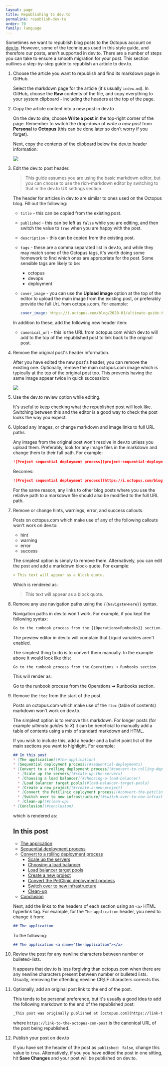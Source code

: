 ```yaml
---
layout: page
title: Republishing to dev.to
permalink: republish-dev-to
order: 70
family: language
---
```


Sometimes we want to republish blog posts to the Octopus account on [dev.to](https://dev.to/octopus/). However, some of the techniques used in this style guide, and therefore our posts, aren't supported in dev.to. There are a number of steps you can take to ensure a smooth migration for your post. This section outlines a step-by-step guide to republish an article to dev.to.

1. Choose the article you want to republish and find its markdown page in GitHub.

   Select the markdown page for the article (it's usually `index.md`). In GitHub, choose the **Raw** contents of the file, and copy everything to your system clipboard - including the headers at the top of the page.

1. Copy the article content into a new post in dev.to 

   On the dev.to site, choose **Write a post** in the top-right corner of the page. Remember to switch the drop-down of *write a new post* from **Personal** to **Octopus** (this can be done later so don't worry if you forget). 
   
   Next, copy the contents of the clipboard below the dev.to header information:

   <img src="{{site.url }}/assets/img/republishing-post-copy-content.png" />

1. Edit the dev.to post header.

   > This guide assumes you are using the basic markdown editor, but you can choose to use the rich-markdown editor by switching to that in the dev.to UX settings section.

   The header for articles in dev.to are similar to ones used on the Octopus blog. Fill out the following:

   - `title` - this can be copied from the existing post.
   - `published` - this can be left as `false` while you are editing, and then switch the value to `true` when you are happy with the post.
   - `description` - this can be copied from the existing post.
   - `tags` - these are a comma separated list in dev.to, and while they may match some of the Octopus tags, it's worth doing some homework to find which ones are appropriate for the post. Some sensible tags are likely to be:
     - octopus
     - devops
     - deployment
   - `cover_image` - you can use the **Upload image** option at the top of the editor to upload the main image from the existing post, or preferably provide the full UrL from octopus.com. For example:

      ```yml
      cover_image: https://i.octopus.com/blog/2020-01/ultimate-guide-to-rolling-deployments/rolling-deployments.png
      ```
   
   In addition to these, add the following new header item:
   - `canonical_url` - this is the URL from octopus.com which dev.to will add to the top of the republished post to link back to the original post.

1. Remove the original post's header information.

   After you have edited the new post's header, you can remove the existing one. Optionally, remove the main octopus.com image which is typically at the top of the original post too. This prevents having the same image appear twice in quick succession:

   <img src="{{site.url }}/assets/img/republishing-post-remove-header-image.png" />

1. Use the dev.to review option while editing.

   It's useful to keep checking what the republished post will look like. Switching between this and the editor is a good way to check the post looks the way you expect.

1. Upload any images, or change markdown and image links to full URL paths.

   Any images from the original post won't resolve in dev.to unless you upload them. Preferably, look for any image files in the markdown and change them to their full path. For example:

   ```md
   ![Project sequential deployment process](project-sequential-deployment-process.png)
   ```

   Becomes:

   ```md
   ![Project sequential deployment process](https://i.octopus.com/blog/2020-07/convert-to-rolling-deployments/project-sequential-deployment-process.png)
   ```

   For the same reason, any links to other blog posts where you use the relative path to a markdown file should also be modified to the full URL path.

1. Remove or change hints, warnings, error, and success callouts.

   Posts on octopus.com which make use of any of the following callouts won't work on dev.to:
   - hint
   - warning
   - error
   - success

   The simplest option is simply to remove them. Alternatively, you can edit the post and add a markdown block-quote. For example:

   ```md
   > This text will appear as a block quote.
   ```

   Which is rendered as:

   > This text will appear as a block quote.

1. Remove any use navigation paths using the `{{Navigate>Here}}` syntax.

   Navigation paths in dev.to won't work. For example, if you kept the following syntax:

   ```md
   Go to the runbook process from the {{Operations>Runbooks}} section. 
   ```

   The preview editor in dev.to will complain that Liquid variables aren't enabled.

   The simplest thing to do is to convert them manually. In the example above it would look like this:

    ```md
    Go to the runbook process from the Operations ➜ Runbooks section.
    ```
    
   This will render as:

   Go to the runbook process from the Operations ➜ Runbooks section.


1. Remove the `!toc` from the start of the post.

   Posts on octopus.com which make use of the `!toc` (table of contents) markdown won't work on dev.to.

   The simplest option is to remove this markdown. For longer posts (for example *ultimate guides to X*) it can be beneficial to manually add a table of contents using a mix of standard markdown and HTML.

   If you wish to include this, add a header and a bullet point list of the main sections you want to highlight. For example:

   ```md
   ## In this post
   * [The application](#the-application)
   * [Sequential deployment process](#sequential-deployments)
   * [Convert to a rolling deployment process](#convert-to-rolling-deployment)
     * [Scale up the servers](#scale-up-the-servers)
     * [Choosing a load balancer](#choosing-a-load-balancer)
     * [Load balancer target pools](#load-balancer-target-pools)
     * [Create a new project](#create-a-new-project)
     * [Convert the PetClinic deployment process](#convert-the-petclinic-deployment-process)
     * [Switch over to new infrastructure](#switch-over-to-new-infrastructure)
     * [Clean-up](#clean-up)
   * [Conclusion](#conclusion)
   ```

   which is rendered as:

   ## In this post
   * [The application](#the-application)
   * [Sequential deployment process](#sequential-deployments)
   * [Convert to a rolling deployment process](#convert-to-rolling-deployment)
     * [Scale up the servers](#scale-up-the-servers)
     * [Choosing a load balancer](#choosing-a-load-balancer)
     * [Load balancer target pools](#load-balancer-target-pools)
     * [Create a new project](#create-a-new-project)
     * [Convert the PetClinic deployment process](#convert-the-petclinic-deployment-process)
     * [Switch over to new infrastructure](#switch-over-to-new-infrastructure)
     * [Clean-up](#clean-up)
   * [Conclusion](#conclusion)

   Next, add the links to the headers of each section using an `<a>` HTML hyperlink tag. For example, for the `The application` header, you need to change it from:
   
   ```md
   ## The application
   ```
   To the following:

   ```md
   ## The application <a name="the-application"></a>
   ```

1. Review the post for any newline characters between number or bulleted-lists.

   It appears that dev.to is less forgiving than octopus.com when there are any newline characters present between number or bulleted lists. Usually, removing the offending newline CR;LF characters corrects this.

1. Optionally, add an original post link to the end of the post.

   This tends to be personal preference, but it's usually a good idea to add the following markdown to the end of the republished post:

    ```md
   _This post was originally published at [octopus.com](https://link-to-the-octopus-com-post)._
    ```
   where `https://link-to-the-octopus-com-post` is the canonical URL of the post being republished.

1. Publish your post on dev.to

   If you have set the header of the post as `published: false`, change this value to `true`. Alternatively, if you you have edited the post in one sitting, hit **Save Changes** and your post will be published on dev.to.
